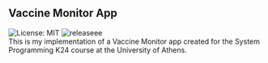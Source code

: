 ## Vaccine Monitor App
![License: MIT](https://img.shields.io/badge/License-MIT-blue.svg)
![releaseee](https://img.shields.io/github/v/release/nassosanagn/Vaccine-Monitor-App?include_prereleases)
<br/>
This is my implementation of a Vaccine Monitor app created for the System Programming K24 course at the University of Athens.